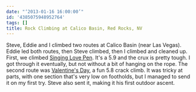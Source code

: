 ```yaml
---
date: "‘2013-01-16 16:00:00’"
id: '4385075948952764'
tags: []
title: Rock Climbing at Calico Basin, Red Rocks, NV
---
```


Steve, Eddie and I climbed two routes at Calico Basin (near Las Vegas). Eddie led both routes, then Steve climbed, then I climbed and cleaned up. First, we climbed [Singing Love Pen](http://www.mountainproject.com/v/singing-love-pen/105733040). It's a 5.9 and the crux is pretty tough. I got through it eventually, but not without a bit of hanging on the rope. The second route was [Valentine's Day](http://www.rockclimbing.com/routes/North_America/United_States/Nevada/Red_Rock_Canyon/Calico_Basin/Moderate_Mecca/Valentine_s_Day_27439.html), a fun 5.8 crack climb. It was tricky at parts, with one section that's very low on footholds, but I managed to send it on my first try. Steve also sent it, making it his first outdoor ascent.
